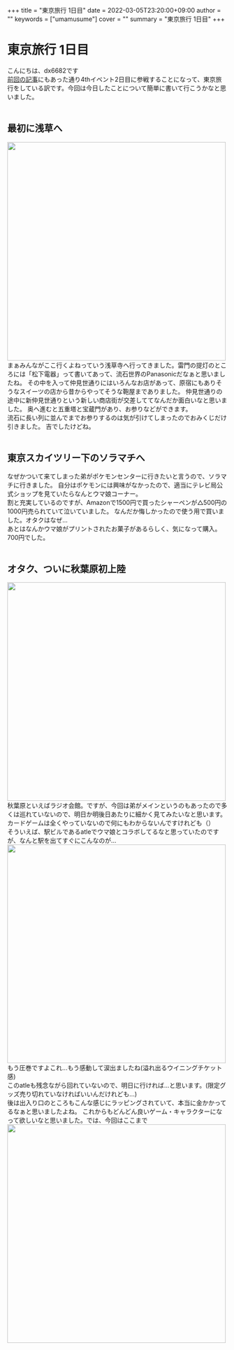 +++
title = "東京旅行 1日目"
date = 2022-03-05T23:20:00+09:00
author = ""
keywords = ["umamusume"]
cover = ""
summary = "東京旅行 1日目"
+++
# 東京旅行 1日目
こんにちは、dx6682です<br>
[前回の記事](https://orenoaiba.ga/post/5)にもあった通り4thイベント2日目に参戦することになって、東京旅行をしている訳です。今回は今日したことについて簡単に書いて行こうかなと思いました。<br>
<br>
## 最初に浅草へ<br>
<img src="/img/IMG_7991.jpg" width="500"><br>
まぁみんながここ行くよねっていう浅草寺へ行ってきました。雷門の提灯のところには「松下電器」って書いてあって、流石世界のPanasonicだなぁと思いましたね。
その中を入って仲見世通りにはいろんなお店があって、原宿にもありそうなスイーツの店から昔からやってそうな鞄屋までありました。
仲見世通りの途中に新仲見世通りという新しい商店街が交差しててなんだか面白いなと思いました。
奥へ進むと五重塔と宝蔵門があり、お参りなどができます。<br>
流石に長い列に並んでまでお参りするのは気が引けてしまったのでおみくじだけ引きました。
吉でしたけどね。<br>
<br>
## 東京スカイツリー下のソラマチへ<br>
なぜかついて来てしまった弟がポケモンセンターに行きたいと言うので、ソラマチに行きました。
自分はポケモンには興味がなかったので、適当にテレビ局公式ショップを見ていたらなんとウマ娘コーナー。<br>
割と充実しているのですが、Amazonで1500円で買ったシャーペンが△500円の1000円売られていて泣いていました。
なんだか悔しかったので使う用で買いました。オタクはなぜ...<br>
あとはなんかウマ娘がプリントされたお菓子があるらしく、気になって購入。700円でした。<br>
<br>
## オタク、ついに秋葉原初上陸<br>
<img src="/img/IMG_8045.jpg" width="500"><br>
秋葉原といえばラジオ会館。ですが、今回は弟がメインというのもあったので多くは巡れていないので、明日か明後日あたりに細かく見てみたいなと思います。カードゲームは全くやっていないので何にもわからないんですけれども（）<br>
そういえば、駅ビルであるatleでウマ娘とコラボしてるなと思っていたのですが、なんと駅を出てすぐにこんなのが...<br>
<img src="/img/IMG_8026.jpg" width="500"><br>
もう圧巻ですよこれ...もう感動して涙出ましたね(溢れ出るウイニングチケット感)<br>
このatleも残念ながら回れていないので、明日に行ければ...と思います。(限定グッズ売り切れていなければいいんだけれども...)<br>
後は出入り口のところもこんな感じにラッピングされていて、本当に金かかってるなぁと思いましたよね。
これからもどんどん良いゲーム・キャラクターになって欲しいなと思いました。では、今回はここまで<br>
<img src="/img/IMG_8058.jpg" width="500"><br>
